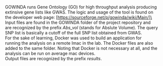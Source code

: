 GOWINDA runs Gene Ontology (GO) for high throughput analysis producing extinsive gene lists like GWAS. The logic and usage of the tool is found on the developer web page: [https://sourceforge.net/p/gowinda/wiki/Main/]\
Input files are found in the GOWINDA folder of the project repository and are recognized by the prefix *Abs_vol* (stands for Abslute Volume). The query SNP list is basically a cutoff of the full SNP list obtained from GWAS.\
For the sake of learning, Docker was used to build an application for running the analysis on a remote Imac in the lab. The Docker files are also added to the same folder. Noting that Docker is not necessary at all, and the analysis can be run on average mac devices.\
Output files are recognized by the prefix *results*.
